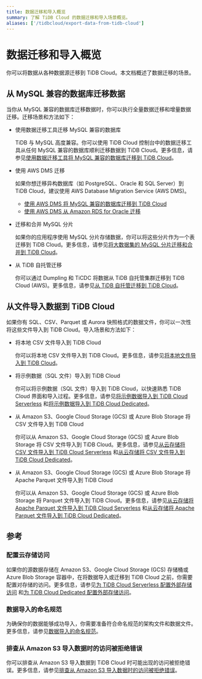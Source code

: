 ```yaml
---
title: 数据迁移和导入概览
summary: 了解 TiDB Cloud 的数据迁移和导入场景概览。
aliases: ['/tidbcloud/export-data-from-tidb-cloud']
---
```


# 数据迁移和导入概览

你可以将数据从各种数据源迁移到 TiDB Cloud。本文档概述了数据迁移的场景。

## 从 MySQL 兼容的数据库迁移数据

当你从 MySQL 兼容的数据库迁移数据时，你可以执行全量数据迁移和增量数据迁移。迁移场景和方法如下：

- 使用数据迁移工具迁移 MySQL 兼容的数据库

    TiDB 与 MySQL 高度兼容。你可以使用 TiDB Cloud 控制台中的数据迁移工具从任何 MySQL 兼容的数据库顺利迁移数据到 TiDB Cloud。更多信息，请参见[使用数据迁移工具将 MySQL 兼容的数据库迁移到 TiDB Cloud](/tidb-cloud/migrate-from-mysql-using-data-migration.md)。

- 使用 AWS DMS 迁移

    如果你想迁移异构数据库（如 PostgreSQL、Oracle 和 SQL Server）到 TiDB Cloud，建议使用 AWS Database Migration Service (AWS DMS)。

    - [使用 AWS DMS 将 MySQL 兼容的数据库迁移到 TiDB Cloud](/tidb-cloud/migrate-from-mysql-using-aws-dms.md)
    - [使用 AWS DMS 从 Amazon RDS for Oracle 迁移](/tidb-cloud/migrate-from-oracle-using-aws-dms.md)

- 迁移和合并 MySQL 分片

    如果你的应用程序使用 MySQL 分片存储数据，你可以将这些分片作为一个表迁移到 TiDB Cloud。更多信息，请参见[将大数据集的 MySQL 分片迁移和合并到 TiDB Cloud](/tidb-cloud/migrate-sql-shards.md)。

- 从 TiDB 自托管迁移

    你可以通过 Dumpling 和 TiCDC 将数据从 TiDB 自托管集群迁移到 TiDB Cloud (AWS)。更多信息，请参见[从 TiDB 自托管迁移到 TiDB Cloud](/tidb-cloud/migrate-from-op-tidb.md)。

## 从文件导入数据到 TiDB Cloud

如果你有 SQL、CSV、Parquet 或 Aurora 快照格式的数据文件，你可以一次性将这些文件导入到 TiDB Cloud。导入场景和方法如下：

- 将本地 CSV 文件导入到 TiDB Cloud

    你可以将本地 CSV 文件导入到 TiDB Cloud。更多信息，请参见[将本地文件导入到 TiDB Cloud](/tidb-cloud/tidb-cloud-import-local-files.md)。

- 将示例数据（SQL 文件）导入到 TiDB Cloud

    你可以将示例数据（SQL 文件）导入到 TiDB Cloud，以快速熟悉 TiDB Cloud 界面和导入过程。更多信息，请参见[将示例数据导入到 TiDB Cloud Serverless](/tidb-cloud/import-sample-data-serverless.md) 和[将示例数据导入到 TiDB Cloud Dedicated](/tidb-cloud/import-sample-data.md)。

- 从 Amazon S3、Google Cloud Storage (GCS) 或 Azure Blob Storage 将 CSV 文件导入到 TiDB Cloud

    你可以从 Amazon S3、Google Cloud Storage (GCS) 或 Azure Blob Storage 将 CSV 文件导入到 TiDB Cloud。更多信息，请参见[从云存储将 CSV 文件导入到 TiDB Cloud Serverless](/tidb-cloud/import-csv-files-serverless.md) 和[从云存储将 CSV 文件导入到 TiDB Cloud Dedicated](/tidb-cloud/import-csv-files.md)。

- 从 Amazon S3、Google Cloud Storage (GCS) 或 Azure Blob Storage 将 Apache Parquet 文件导入到 TiDB Cloud

    你可以从 Amazon S3、Google Cloud Storage (GCS) 或 Azure Blob Storage 将 Parquet 文件导入到 TiDB Cloud。更多信息，请参见[从云存储将 Apache Parquet 文件导入到 TiDB Cloud Serverless](/tidb-cloud/import-parquet-files-serverless.md) 和[从云存储将 Apache Parquet 文件导入到 TiDB Cloud Dedicated](/tidb-cloud/import-parquet-files.md)。

## 参考

### 配置云存储访问

如果你的源数据存储在 Amazon S3、Google Cloud Storage (GCS) 存储桶或 Azure Blob Storage 容器中，在将数据导入或迁移到 TiDB Cloud 之前，你需要配置对存储的访问。更多信息，请参见[为 TiDB Cloud Serverless 配置外部存储访问](/tidb-cloud/serverless-external-storage.md) 和[为 TiDB Cloud Dedicated 配置外部存储访问](/tidb-cloud/dedicated-external-storage.md)。

### 数据导入的命名规范

为确保你的数据能够成功导入，你需要准备符合命名规范的架构文件和数据文件。更多信息，请参见[数据导入的命名规范](/tidb-cloud/naming-conventions-for-data-import.md)。

### 排查从 Amazon S3 导入数据时的访问被拒绝错误

你可以排查从 Amazon S3 导入数据到 TiDB Cloud 时可能出现的访问被拒绝错误。更多信息，请参见[排查从 Amazon S3 导入数据时的访问被拒绝错误](/tidb-cloud/troubleshoot-import-access-denied-error.md)。
